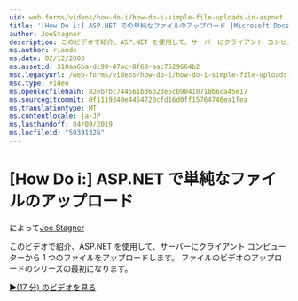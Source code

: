 ```yaml
---
uid: web-forms/videos/how-do-i/how-do-i-simple-file-uploads-in-aspnet
title: '[How Do i:] ASP.NET での単純なファイルのアップロード |Microsoft Docs'
author: JoeStagner
description: このビデオで紹介、ASP.NET を使用して、サーバーにクライアント コンピューターから 1 つのファイルをアップロードします。 これはアップロードのシリーズの最初になります.
ms.author: riande
ms.date: 02/12/2008
ms.assetid: 310aa6ba-dc99-47ac-8f68-aac7529664b2
msc.legacyurl: /web-forms/videos/how-do-i/how-do-i-simple-file-uploads-in-aspnet
msc.type: video
ms.openlocfilehash: 82eb7bc744561b36b23e5cb90410710b6ca45e17
ms.sourcegitcommit: 0f1119340e4464720cfd16d0ff15764746ea1fea
ms.translationtype: MT
ms.contentlocale: ja-JP
ms.lasthandoff: 04/09/2019
ms.locfileid: "59391326"
---
```

# <a name="how-do-i--simple-file-uploads-in-aspnet"></a>[How Do i:] ASP.NET で単純なファイルのアップロード

によって[Joe Stagner](https://github.com/JoeStagner)

このビデオで紹介、ASP.NET を使用して、サーバーにクライアント コンピューターから 1 つのファイルをアップロードします。 ファイルのビデオのアップロードのシリーズの最初になります。

[&#9654;(17 分) のビデオを見る](https://channel9.msdn.com/Blogs/ASP-NET-Site-Videos/how-do-i-simple-file-uploads-in-aspnet)
